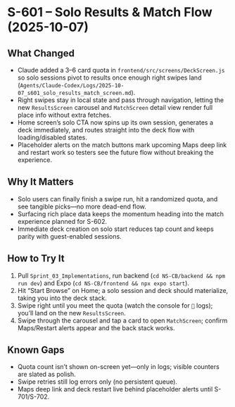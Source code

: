 # S-601 – Solo Results & Match Flow (2025-10-07)

## What Changed
- Claude added a 3–6 card quota in `frontend/src/screens/DeckScreen.js` so solo sessions pivot to results once enough right swipes land (`Agents/Claude-Codex/Logs/2025-10-07_s601_solo_results_match_screen.md`).
- Right swipes stay in local state and pass through navigation, letting the new `ResultsScreen` carousel and `MatchScreen` detail view render full place info without extra fetches.
- Home screen’s solo CTA now spins up its own session, generates a deck immediately, and routes straight into the deck flow with loading/disabled states.
- Placeholder alerts on the match buttons mark upcoming Maps deep link and restart work so testers see the future flow without breaking the experience.

## Why It Matters
- Solo users can finally finish a swipe run, hit a randomized quota, and see tangible picks—no more dead-end flow.
- Surfacing rich place data keeps the momentum heading into the match experience planned for S-602.
- Immediate deck creation on solo start reduces tap count and keeps parity with guest-enabled sessions.

## How to Try It
1. Pull `Sprint_03_Implementations`, run backend (`cd NS-CB/backend && npm run dev`) and Expo (`cd NS-CB/frontend && npx expo start`).
2. Hit “Start Browse” on Home; a solo session and deck should materialize, taking you into the deck stack.
3. Swipe right until you meet the quota (watch the console for `🎯` logs); you’ll land on the new `ResultsScreen`.
4. Swipe through the carousel and tap a card to open `MatchScreen`; confirm Maps/Restart alerts appear and the back stack works.

## Known Gaps
- Quota count isn’t shown on-screen yet—only in logs; visible counters are slated as polish.
- Swipe retries still log errors only (no persistent queue).
- Maps deep link and deck restart live behind placeholder alerts until S-701/S-702.
